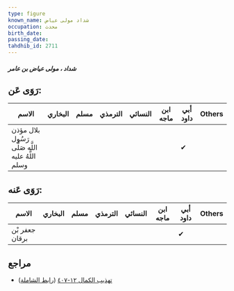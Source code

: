```yaml
---
type: figure
known_name: شداد مولى عياض
occupation: محدث
birth_date:
passing_date:
tahdhib_id: 2711
---
```

##### شداد ، مولى عياض بن عامر

## رَوَى عَن:
| الاسم                                            | البخاري | مسلم | الترمذي | النسائي | ابن ماجه | أبي داود | Others |
| ------------------------------------------------ | ------- | ---- | ------- | ------- | -------- | -------- | ------ |
| بلال مؤذن رَسُول اللَّه صَلَّى اللَّهُ عليه وسلم |         |      |         |         |          | ✔        |        |
## رَوَى عَنه:
| الاسم          | البخاري | مسلم | الترمذي | النسائي | ابن ماجه | أبي داود | Others |
| -------------- | ------- | ---- | ------- | ------- | -------- | -------- | ------ |
| جعفر بْن برقان |         |      |         |         |          | ✔        |        |
## مراجع
- [تهذيب الكمال ١٢-٤٠٧](obsidian://open?vault=Tahdhib-al-Kamal&file=Figures/٢٧١١-شداد%20،%20مولى%20عياض%20بن%20عامر) ([رابط الشاملة](https://shamela.ws/book/3722/6180))